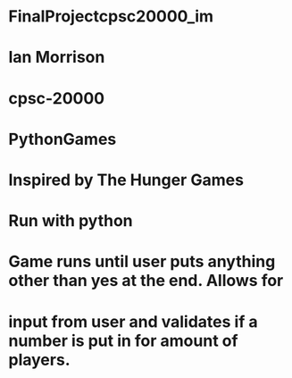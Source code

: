 # FinalProjectcpsc20000_im
# Ian Morrison
# cpsc-20000
# PythonGames
# Inspired by The Hunger Games
# Run with python 
# Game runs until user puts anything other than yes at the end. Allows for 
# input from user and validates if a number is put in for amount of players.